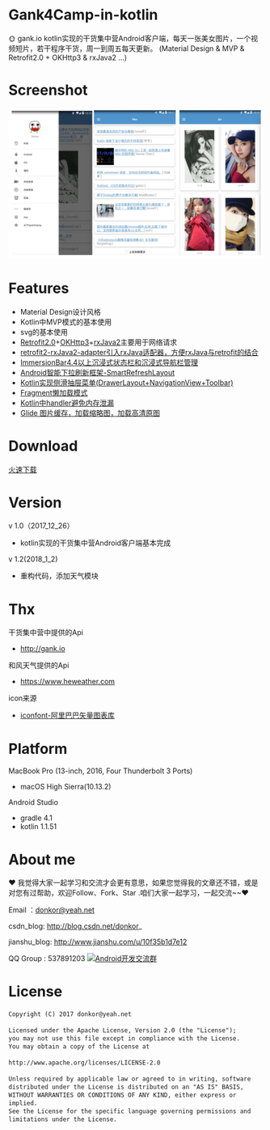 # Gank4Camp-in-kotlin
🌞 gank.io kotlin实现的干货集中营Android客户端，每天一张美女图片，一个视频短片，若干程序干货，周一到周五每天更新。
(Material Design & MVP & Retrofit2.0 + OKHttp3 & rxJava2 ...)

# Screenshot
<img src="https://raw.githubusercontent.com/ChenYXin/Gank4Camp-in-kotlin/master/Screenshot/1.0_screenshot.jpg"/>

# Features
- Material Design设计风格
- Kotlin中MVP模式的基本使用
- svg的基本使用
- [Retrofit2.0](https://github.com/square/retrofit)+[OKHttp3](https://github.com/square/okhttp)+[rxJava2](https://github.com/ReactiveX/RxJava)主要用于网络请求
- [retrofit2-rxJava2-adapter引入rxJava适配器，方便rxJava与retrofit的结合](https://github.com/JakeWharton/retrofit2-rxjava2-adapter)
- [ImmersionBar4.4以上沉浸式状态栏和沉浸式导航栏管理](https://github.com/gyf-dev/ImmersionBar)
- [Android智能下拉刷新框架-SmartRefreshLayout](https://github.com/scwang90/SmartRefreshLayout)
- [Kotlin实现侧滑抽屉菜单(DrawerLayout+NavigationView+Toolbar)](http://blog.csdn.net/donkor_/article/details/78819081)
- [Fragment懒加载模式](http://blog.csdn.net/donkor_/article/details/78819081)
- [Kotlin中handler避免内存泄漏](http://blog.csdn.net/donkor_/article/details/78796518)
- [Glide 图片缓存，加载缩略图，加载高清原图](https://github.com/bumptech/glide)

# Download
[火速下载](https://github.com/ChenYXin/Gank4Camp-in-kotlin/releases/download/v1.0/Gank4Camp-in-kotlin-2017_12_29.apk)

# Version
v 1.0（2017_12_26）
- kotlin实现的干货集中营Android客户端基本完成

v 1.2(2018_1_2)
- 重构代码，添加天气模块

# Thx
干货集中营中提供的Api
- http://gank.io

和风天气提供的Api
- https://www.heweather.com

icon来源
- [iconfont-阿里巴巴矢量图表库](http://www.iconfont.cn/plus)


# Platform
MacBook Pro (13-inch, 2016, Four Thunderbolt 3 Ports)
- macOS High Sierra(10.13.2)

Android Studio

- gradle 4.1
- kotlin 1.1.51

# About me
❤ 我觉得大家一起学习和交流才会更有意思，如果您觉得我的文章还不错，或是对您有过帮助，欢迎Follow、Fork、Star .咱们大家一起学习，一起交流~~❤

Email ：donkor@yeah.net

csdn_blog: http://blog.csdn.net/donkor_

jianshu_blog: http://www.jianshu.com/u/10f35b1d7e12

QQ Group : 537891203
<a target="_blank" href="http://shang.qq.com/wpa/qunwpa?idkey=99f75bb45aa9c94b8c8f23e8cafbd4317da0e1f77f7e8936ed39e78266d1b5b2"><img src="http://img.blog.csdn.net/20160919114825097" alt="Android开发交流群" title="Android开发交流群" border="0"></a>

# License
```
Copyright (C) 2017 donkor@yeah.net

Licensed under the Apache License, Version 2.0 (the "License");
you may not use this file except in compliance with the License.
You may obtain a copy of the License at

http://www.apache.org/licenses/LICENSE-2.0

Unless required by applicable law or agreed to in writing, software
distributed under the License is distributed on an "AS IS" BASIS,
WITHOUT WARRANTIES OR CONDITIONS OF ANY KIND, either express or implied.
See the License for the specific language governing permissions and
limitations under the License.
```
